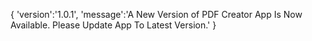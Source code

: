 {
    'version':'1.0.1',
    'message':'A New Version of PDF Creator App Is Now Available. Please Update App To Latest Version.'
}